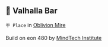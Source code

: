 ## 🥡 Valhalla Bar

`🪧 Place` in [Oblivion Mire](<https://zeithalt.github.io/r/oblivion_mire.html>)

Build on eon 480 by [MindTech Institute](<https://zeithalt.github.io/r/mindtech_institute.html>)

<!---
keywords:  mt, oblivion mire
aliases: 
-->